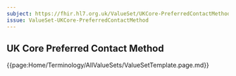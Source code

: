 ```yaml
---
subject: https://fhir.hl7.org.uk/ValueSet/UKCore-PreferredContactMethod
issue: ValueSet-UKCore-PreferredContactMethod
---
```

## UK Core Preferred Contact Method

{{page:Home/Terminology/AllValueSets/ValueSetTemplate.page.md}}